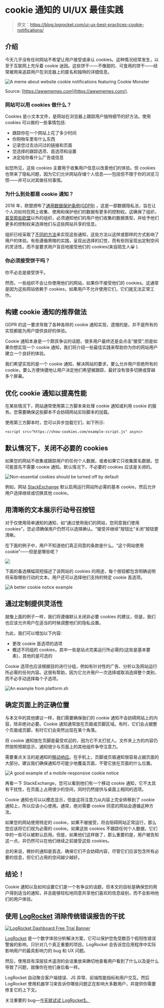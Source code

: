 # cookie 通知的 UI/UX 最佳实践

> 原文：<https://blog.logrocket.com/ui-ux-best-practices-cookie-notifications/>

## 介绍

今天几乎没有任何网站不希望让用户接受或承认 cookies。这种情况经常发生，以至于互联网上充斥着 cookie 迷因。这些饼干——不像甜的、可食用的饼干——经常被用来追踪用户在浏览器上的匿名和独特的详细信息。

![A meme about website cookie notifications featuring Cookie Monster](img/d19168d734a97e1615bf468bcf14a454.png)

Source: [https://awwmemes.com](https://awwmemes.com/).

### 网站可以用 cookies 做什么？

Cookies 是小文本文件，是网站在浏览器上跟踪用户独特细节的好方法。使用 cookies 可以做的一些事情包括:

*   跟踪你在一个网站上花了多少时间
*   你购物车里有什么东西
*   记录您过去访问过的链接和页面
*   您选择的跟踪选项、首选项和设置
*   决定给你看什么广告或信息

如您所见，这些 cookies 主要用于收集用户信息以改善他们的体验。但 cookies 也带来了隐私问题，因为它们允许网站存储个人信息——包括但不限于你的浏览习惯——并可以对其做任何事情。

### 为什么到处都是 cookie 通知？

2018 年，欧盟颁布了[通用数据保护条例(GDPR)](https://gdpr.eu/) ，这是一部数据隐私法，旨在让个人对如何在网上收集、使用和保护他们的数据有更多的控制权。这确保了组织，[甚至那些欧盟](https://gdpr.eu/companies-outside-of-europe/)以外的组织，必须通知他们的用户他们收集的数据类型，并给予他们更多的控制权来选择他们与这些网站共享的信息。

组织已经采取了[不同的方法](https://blog.logrocket.com/the-async-cookie-store-api-a-new-treat-for-web-developers/)来实现这些通知，这些方法以这样或那样的方式影响了用户的体验。有些遵循黑暗的实践，呈现出选择的幻觉，而有些则呈现出定制空间的灵活性，而不是要求用户盲目地接受他们的 cookies(来自陌生人😀 ).

### 你必须接受饼干吗？

你不必总是接受饼干。

然而，一些组织不会让你使用他们的网站，如果你不接受他们的 cookies。这通常是因为这些网站依赖于 cookies，如果用户不允许使用它们，它们就无法正常工作。

## 构建 cookie 通知的推荐做法

GDPR 的这一要求导致了各种各样的 cookie 通知实现，遗憾的是，并不是所有的实现都能为用户提供良好的体验。

Cookie 通知本身是一个颇具争议的话题，很多用户最终还是会点击“接受”,但是如果你想实现一个 cookie 通知，我们将介绍一些最佳实践来帮助你为你的网站用户建立一个良好的体验。

我们希望实现的是一个 cookie 通知，解决网站的要求，要么允许用户拒绝所有的 cookie，要么方便快捷地让用户决定他们希望被跟踪，最好没有很多切换或穿越多个屏幕。

## 优化 cookie 通知以提高性能

在某些情况下，网站通常使用第三方脚本来处理 cookie 通知或利用 cookie 的服务。您需要确保这些脚本不会妨碍网站实际脚本的加载。

使用第三方脚本时，您可以异步加载它们，如下所示:

```
<script src="https://show-cookies.com/example-script.js" async>

```

## 默认情况下，关闭不必要的 cookies

如果您的网站不收集或跟踪用户的任何个人数据，或者如果它只收集匿名数据，您可能首先不需要 cookie 通知。默认情况下，不必要的 cookies 应该是关闭的。

![Non-essential cookies should be turned off by default](img/2e801d294cb8ad7bb95b27d7f3f2c926.png)

例如，网站 [StackExchange](https://stackexchange.com/) 默认启用运行网站所必需的基本 cookie，然后允许用户选择继续或切换其他 cookie。

## 用清晰的文本展示行动号召按钮

对于仅使用简单通知的通知，如“通过使用我们的网站，您同意我们使用 cookies”，您必须确保用户仍然可以选择确认。“接受并继续”按钮比“关闭”按钮更清晰。

在下面的例子中，用户不知道他们真正同意的条款是什么。“这个网站使用 cookie”——但是是哪些呢？

![](img/60e7c79136e393425d47aea4c2e788d0.png)

下面的备选横幅简短描述了该网站的 cookies 的用途，每个按钮都包含明确说明将采取哪些行动的文本。用户还可以选择他们支持的特定 cookie 首选项。

![A better cookie notice example](img/d214596584f4158f47d46713f32b5040.png)

## 通过定制提供灵活性

就像上面的例子一样，我们将遵循默认关闭非必要 cookies 的建议，但是，我们也应该允许用户在适当的时候调整他们的隐私设置。

为此，我们可以增加以下内容:

*   更改 cookie 首选项的选项
*   概述不同组的 cookies，其中一些是站点完美运行所必需的(这些是基本要素)，其他的是可选的

Cookie 选项也应该根据目的进行分组，例如有针对性的广告、分析以及网站运行所必需的任何内容。这很有帮助，因为它允许用户一次选择或取消选择整个类别，而不必手动选择每个子选项。

![An example from platform.sh](img/55c37a5971210356a90ca3a1c85ce41c.png)

## 确定页面上的正确位置

与本文中的其他建议一样，我们需要确保我们的 cookie 通知不会妨碍网站上的内容，除非绝对必要。Cookie 通知通常放在页眉或页脚区域。有时，它们会占据整个页眉或页脚，有时它们会突然出现在某个角落。

将 cookie 通知放在页脚是最受欢迎的，因为它不太打扰人。文件夹上方的内容仍然按照预期显示，通知很少与页面上的其他组件争夺注意力。

需要重点关注的是通知的[移动响应](https://blog.logrocket.com/using-react-responsive-to-implement-responsive-design/)。在手机上，页脚或页眉通知很容易占据页面的大部分。建议我们确保通知尽可能少地覆盖页面，不管它放在页面的什么位置。

![A good example of a mobile-responsive cookie notice](img/c3fc7aaccbe935fa24ddf02d0de2503b.png)

再看一下 StackExchange，您可以看到他们有一个移动 cookie 通知，它不太具有干扰性，在页面上占用很少的空间，同时仍然提供与桌面上相同的选项。

Cookie 通知也可以以模态显示，但是这将注意力从内容上完全转移到了 cookie 通知上，所以应该小心使用。通常，绝对需要 cookie 同意的网站会遵循这种方法。

如果您的网站使用特定的 cookie，如果不被接受，将会阻碍网站正常运行，那么您应该将它们视为必需的 cookie。如果这些 cookies 不跟踪任何个人数据，它们中的一些可以被默认启用。但是，如果他们这样做了，那么重要的是，用户被告知这一点，并仍然可以在他们继续之前接受这些 cookies。

总的来说，微妙的通知是首选，确保它们不会妨碍内容，尽管它们应该包含所有必要的信息，但它们占用的空间越少越好。

## 结论！

Cookie 通知以及如何设置它们是一个有争议的话题，但本文的目标是确保您的用户得到适当的通知，并且能够轻松地同意共享他们喜欢的信息级别，而不会影响他们的用户体验。

## 使用 [LogRocket](https://lp.logrocket.com/blg/signup) 消除传统错误报告的干扰

[![LogRocket Dashboard Free Trial Banner](img/d6f5a5dd739296c1dd7aab3d5e77eeb9.png)](https://lp.logrocket.com/blg/signup)

[LogRocket](https://lp.logrocket.com/blg/signup) 是一个数字体验分析解决方案，它可以保护您免受数百个假阳性错误警报的影响，只针对几个真正重要的项目。LogRocket 会告诉您应用程序中实际影响用户的最具影响力的 bug 和 UX 问题。

然后，使用具有深层技术遥测的会话重放来确切地查看用户看到了什么以及是什么导致了问题，就像你在他们身后看一样。

LogRocket 自动聚合客户端错误、JS 异常、前端性能指标和用户交互。然后 LogRocket 使用机器学习来告诉你哪些问题正在影响大多数用户，并提供你需要修复它的上下文。

关注重要的 bug—[今天就试试 LogRocket】。](https://lp.logrocket.com/blg/signup-issue-free)